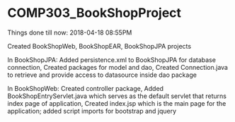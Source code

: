 # COMP303_BookShopProject

Things done till now: 2018-04-18  08:55PM

Created BookShopWeb, BookShopEAR, BookShopJPA projects

In BookShopJPA:
  Added persistence.xml to BookShopJPA for database connection,
  Created packages for model and dao,
  Created Connection.java to retrieve and provide access to datasource inside dao package
  
In BookShopWeb:
  Created controller package,
  Added BookShopEntryServlet.java which serves as the default servlet that returns index page of application,
  Created index.jsp which is the main page for the application; added script imports for bootstrap and jquery

